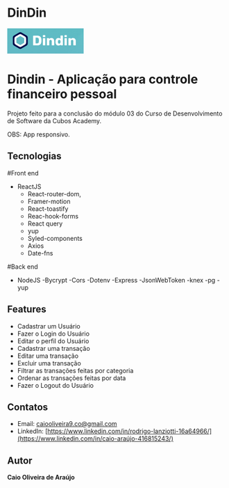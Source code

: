 # DinDin
![Logo do projeto](https://github.com/lanziotti/dindin-front/blob/master/public/Logo%20Projeto.png)

# Dindin - Aplicação para controle financeiro pessoal
Projeto feito para a conclusão do módulo 03 do Curso de Desenvolvimento de Software da Cubos Academy.

OBS: App responsivo.

## Tecnologias

#Front end 

- ReactJS
  - React-router-dom,
  - Framer-motion
  - React-toastify
  - Reac-hook-forms
  - React query
  - yup
  - Syled-components
  - Axios
  - Date-fns
  
#Back end

- NodeJS
  -Bycrypt
  -Cors
  -Dotenv
  -Express
  -JsonWebToken
  -knex
  -pg
  -yup
  
 ## Features
 
 - Cadastrar um Usuário
 - Fazer o Login do Usuário
 - Editar o perfil do Usuário
 - Cadastrar uma transação
 - Editar uma transação
 - Excluir uma transação
 - Filtrar as transações feitas por categoria
 - Ordenar as transações feitas por data
 - Fazer o Logout do Usuário

## Contatos
- Email: caiooliveira9.co@gmail.com  
- LinkedIn: [https://www.linkedin.com/in/rodrigo-lanziotti-16a64966/](https://www.linkedin.com/in/caio-araújo-416815243/)

## Autor
**Caio Oliveira de Araújo**

##

